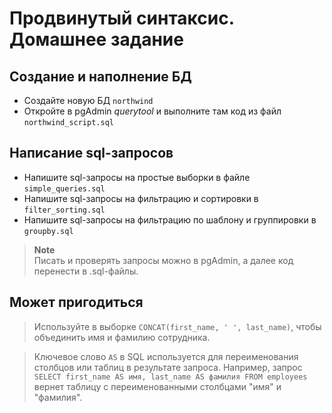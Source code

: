 # Продвинутый синтаксис. Домашнее задание

## Создание и наполнение БД

- Создайте новую БД `northwind`
- Откройте в pgAdmin _querytool_ и выполните там код из файл `northwind_script.sql`

## Написание sql-запросов

- Напишите sql-запросы на простые выборки в файле `simple_queries.sql`
- Напишите sql-запросы на фильтрацию и сортировки в `filter_sorting.sql`
- Напишите sql-запросы на фильтрацию по шаблону и группировки в `groupby.sql`

> **Note**
> <br>
> Писать и проверять запросы можно в pgAdmin, а далее код перенести в .sql-файлы.

## Может пригодиться
> Используйте в выборке `CONCAT(first_name, ' ', last_name)`, чтобы объединить имя и фамилию сотрудника.

> Ключевое слово `AS` в SQL используется для переименования столбцов или таблиц в результате запроса. 
> Например, запрос `SELECT first_name AS имя, last_name AS фамилия FROM employees` вернет таблицу с переименованными столбцами "имя" и "фамилия".
